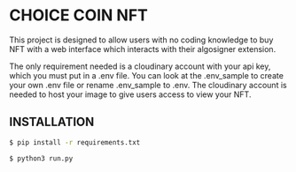 # CHOICE COIN NFT
This project is designed to allow users with no coding knowledge to buy NFT with a web interface which interacts with their algosigner extension. 

The only requirement needed is a cloudinary account with your api key, which you must put in a .env file. You can look at the .env_sample to create your own .env file or rename .env_sample to .env. The cloudinary account is needed to host your image to give users access to view your NFT.


## INSTALLATION 
```sh
$ pip install -r requirements.txt
```

```sh
$ python3 run.py
```
